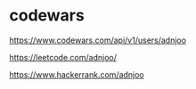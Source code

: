 # codewars


https://www.codewars.com/api/v1/users/adnjoo

https://leetcode.com/adnjoo/

https://www.hackerrank.com/adnjoo